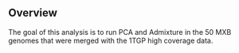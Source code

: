 ## Overview

The goal of this analysis is to run PCA and Admixture in the 50 MXB genomes that
were merged with the 1TGP high coverage data.




